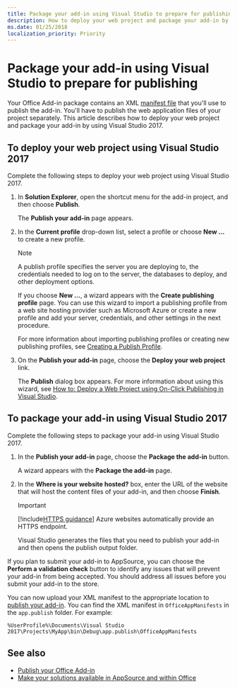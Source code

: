 ```yaml
---
title: Package your add-in using Visual Studio to prepare for publishing | Microsoft Docs
description: How to deploy your web project and package your add-in by using Visual Studio 2017.
ms.date: 01/25/2018
localization_priority: Priority
---
```



# Package your add-in using Visual Studio to prepare for publishing

Your Office Add-in package contains an XML [manifest file](../develop/add-in-manifests.md) that you'll use to publish the add-in. You'll have to publish the web application files of your project separately. This article describes how to deploy your web project and package your add-in by using Visual Studio 2017.

## To deploy your web project using Visual Studio 2017

Complete the following steps to deploy your web project using Visual Studio 2017.

1. In  **Solution Explorer**, open the shortcut menu for the add-in project, and then choose  **Publish**.
    
    The  **Publish your add-in** page appears.
    
2. In the  **Current profile** drop-down list, select a profile or choose **New ...** to create a new profile.
    
    > [!NOTE]
    > A publish profile specifies the server you are deploying to, the credentials needed to log on to the server, the databases to deploy, and other deployment options.

    If you choose  **New ...**, a wizard appears with the **Create publishing profile** page. You can use this wizard to import a publishing profile from a web site hosting provider such as Microsoft Azure or create a new profile and add your server, credentials, and other settings in the next procedure.
    
    For more information about importing publishing profiles or creating new publishing profiles, see [Creating a Publish Profile](https://msdn.microsoft.com/library/dd465337.aspx#creating_a_profile).
    
3. On the **Publish your add-in** page, choose the **Deploy your web project** link.
    
    The  **Publish** dialog box appears. For more information about using this wizard, see [How to: Deploy a Web Project using On-Click Publishing in Visual Studio](https://msdn.microsoft.com/library/dd465337.aspx).
    

## To package your add-in using Visual Studio 2017

Complete the following steps to package your add-in using Visual Studio 2017.

1. In the **Publish your add-in** page, choose the **Package the add-in** button.
    
    A wizard appears with the **Package the add-in** page.
    
2. In the **Where is your website hosted?** box, enter the URL of the website that will host the content files of your add-in, and then choose **Finish**.
    
    > [!IMPORTANT]
    > [!include[HTTPS guidance](../includes/https-guidance.md)] Azure websites automatically provide an HTTPS endpoint.

    Visual Studio generates the files that you need to publish your add-in and then opens the publish output folder.
    
If you plan to submit your add-in to AppSource, you can choose the **Perform a validation check** button to identify any issues that will prevent your add-in from being accepted. You should address all issues before you submit your add-in to the store.

You can now upload your XML manifest to the appropriate location to [publish your add-in](../publish/publish.md). You can find the XML manifest in `OfficeAppManifests` in the `app.publish` folder. For example:

 `%UserProfile%\Documents\Visual Studio 2017\Projects\MyApp\bin\Debug\app.publish\OfficeAppManifests`


## See also

- [Publish your Office Add-in](../publish/publish.md)
- [Make your solutions available in AppSource and within Office](https://docs.microsoft.com/office/dev/store/submit-to-the-office-store)
    
